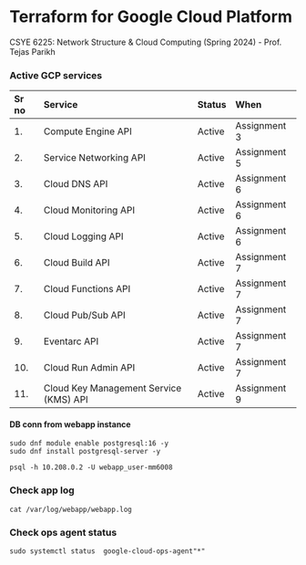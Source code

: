# Terraform for Google Cloud Platform
CSYE 6225:  Network Structure & Cloud Computing (Spring 2024) - Prof. Tejas Parikh


### Active GCP services
| Sr no | Service                                 | Status   | When          |
|:------|:----------------------------------------|:---------|:--------------|
| 1.    | Compute Engine API                      | Active   | Assignment 3  |
| 2.    | Service Networking API                  | Active   | Assignment 5  |
| 3.    | Cloud DNS API                           | Active   | Assignment 6  |
| 4.    | Cloud Monitoring API                    | Active   | Assignment 6  |
| 5.    | Cloud Logging API                       | Active   | Assignment 6  |
| 6.    | Cloud Build API                         | Active   | Assignment 7  |
| 7.    | Cloud Functions API                     | Active   | Assignment 7  |
| 8.    | Cloud Pub/Sub API                       | Active   | Assignment 7  |
| 9.    | Eventarc API                            | Active   | Assignment 7  |
| 10.   | Cloud Run Admin API                     | Active   | Assignment 7  |
| 11.   | Cloud Key Management Service (KMS) API  | Active   | Assignment 9  |

#### DB conn from webapp instance
```
sudo dnf module enable postgresql:16 -y
sudo dnf install postgresql-server -y
```

```
psql -h 10.208.0.2 -U webapp_user-mm6008
```


### Check app log
```
cat /var/log/webapp/webapp.log
```
### Check ops agent status
```
sudo systemctl status  google-cloud-ops-agent"*"
```


